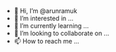 - 👋 Hi, I’m @arunramuk
- 👀 I’m interested in ...
- 🌱 I’m currently learning ...
- 💞️ I’m looking to collaborate on ...
- 📫 How to reach me ...

<!---
arunramuk/arunramuk is a ✨ special ✨ repository because its `README.md` (this file) appears on your GitHub profile.
You can click the Preview link to take a look at your changes.
--->
